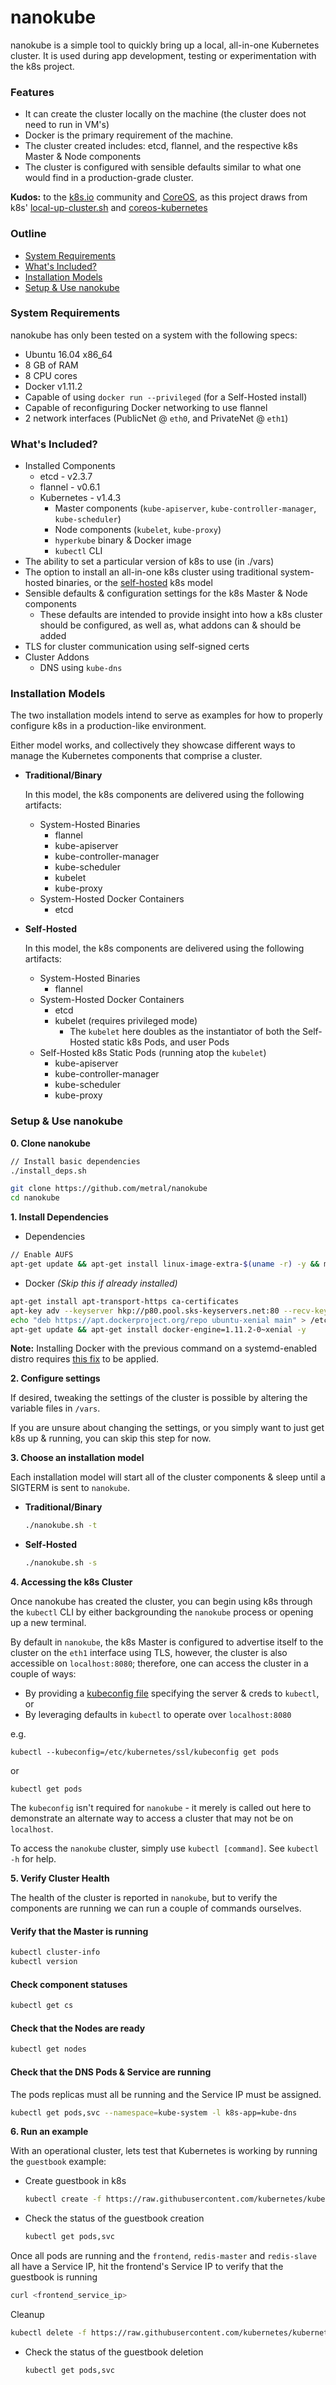 # nanokube

nanokube is a simple tool to quickly bring up a local, all-in-one Kubernetes cluster. It is used during app development, testing or experimentation with the k8s project.

### Features
* It can create the cluster locally on the machine (the cluster does not need to run in VM's)
* Docker is the primary requirement of the machine.
* The cluster created includes: etcd, flannel, and the respective k8s Master & Node components
* The cluster is configured with sensible defaults similar to what one would find in a production-grade cluster.

**Kudos:** to the [k8s.io](http://k8s.io) community and [CoreOS](http://coreos.com), as this
project draws from k8s' [local-up-cluster.sh](https://github.com/kubernetes/kubernetes/blob/master/hack/local-up-cluster.sh) and [coreos-kubernetes](https://github.com/coreos/coreos-kubernetes)

### Outline

* [System Requirements](#system-requirements)
* [What's Included?](#whats-included)
* [Installation Models](#installation-models)
* [Setup & Use nanokube](#setup--use-nanokube)

### System Requirements

nanokube has only been tested on a system with the following specs:

* Ubuntu 16.04 x86_64
* 8 GB of RAM
* 8 CPU cores
* Docker v1.11.2
* Capable of using `docker run --privileged` (for a Self-Hosted install)
* Capable of reconfiguring Docker networking to use flannel
* 2 network interfaces (PublicNet @ `eth0`, and PrivateNet @ `eth1`)

### What's Included?

* Installed Components
  * etcd - v2.3.7
  * flannel - v0.6.1
  * Kubernetes - v1.4.3
    * Master components (`kube-apiserver`, `kube-controller-manager`, `kube-scheduler`)
    * Node components (`kubelet`, `kube-proxy`)
    * `hyperkube` binary & Docker image
    * `kubectl` CLI
* The ability to set a particular version of k8s to use (in ./vars)
* The option to install an all-in-one k8s cluster using traditional system-hosted binaries, or the [self-hosted](https://github.com/kubernetes/kubernetes/issues/246#issuecomment-64533959) k8s model
* Sensible defaults & configuration settings for the k8s Master & Node components
  * These defaults are intended to provide insight into how a k8s cluster should be configured, as well as,
  what addons can & should be added
* TLS for cluster communication using self-signed certs
* Cluster Addons
  * DNS using `kube-dns`

### Installation Models

The two installation models intend to serve as examples for how to
properly configure k8s in a production-like environment.

Either model works, and collectively they showcase different ways to manage the
Kubernetes components that comprise a cluster.

* **Traditional/Binary**

  In this model, the k8s components are delivered using the following artifacts:
  
  * System-Hosted Binaries
      * flannel
      * kube-apiserver
      * kube-controller-manager
      * kube-scheduler
      * kubelet
      * kube-proxy
  * System-Hosted Docker Containers
      * etcd
* **Self-Hosted**

  In this model, the k8s components are delivered using the following artifacts:
  
  * System-Hosted Binaries
      * flannel
  * System-Hosted Docker Containers
      * etcd
      * kubelet (requires privileged mode)
        * The `kubelet` here doubles as the instantiator of both the Self-Hosted
  static k8s Pods, and user Pods
  * Self-Hosted k8s Static Pods (running atop the `kubelet`)
      * kube-apiserver
      * kube-controller-manager
      * kube-scheduler
      * kube-proxy

### Setup & Use nanokube

**0. Clone nanokube**

  ```bash
  // Install basic dependencies
  ./install_deps.sh

  git clone https://github.com/metral/nanokube
  cd nanokube
  ```

**1. Install Dependencies**

  * Dependencies
  
   ```bash
   // Enable AUFS
   apt-get update && apt-get install linux-image-extra-$(uname -r) -y && modprobe aufs

   ```

  * Docker *(Skip this if already installed)*

  ```bash
  apt-get install apt-transport-https ca-certificates
  apt-key adv --keyserver hkp://p80.pool.sks-keyservers.net:80 --recv-keys 58118E89F3A912897C070ADBF76221572C52609D
  echo "deb https://apt.dockerproject.org/repo ubuntu-xenial main" > /etc/apt/sources.list.d/docker.list
  apt-get update && apt-get install docker-engine=1.11.2-0~xenial -y
  ```

  **Note:** Installing Docker with the previous command on a systemd-enabled distro
  requires [this fix](https://github.com/kubernetes/kubernetes-anywhere/blob/e9fbf9b6a607a026cacf45c9f9a8b280ee1eea49/FIXES.md) to be applied.

**2. Configure settings**

  If desired, tweaking the settings of the cluster is possible by altering the variable files in `/vars`.

  If you are unsure about changing the settings, or you simply want to just get k8s up & running, you can skip this step for now.

**3. Choose an installation model**

  Each installation model will start all of the cluster components & sleep until a SIGTERM is sent to `nanokube`.

  * **Traditional/Binary**

    ```bash
    ./nanokube.sh -t
    ```
  * **Self-Hosted**

    ```bash
    ./nanokube.sh -s
    ```

**4. Accessing the k8s Cluster**

Once nanokube has created the cluster, you can begin using k8s through the `kubectl` CLI by either backgrounding the `nanokube` process or opening up a new terminal.

By default in `nanokube`, the k8s Master is configured to advertise itself to the cluster on the `eth1` interface using TLS, however, the
cluster is also accessible on `localhost:8080`; therefore, one can access the cluster in a couple of ways:

* By providing a [kubeconfig file](http://kubernetes.io/docs/user-guide/kubeconfig-file/) specifying the server & creds to `kubectl`, or
* By leveraging defaults in `kubectl` to operate over `localhost:8080`

e.g.

  `kubectl --kubeconfig=/etc/kubernetes/ssl/kubeconfig get pods`

  or

  `kubectl get pods`
  
  The `kubeconfig` isn't required for `nanokube` - it merely is called out here
  to demonstrate an alternate way to access a cluster that may not be on
  `localhost`.

  To access the `nanokube` cluster, simply use `kubectl [command]`. See `kubectl -h` for help.

**5. Verify Cluster Health**

The health of the cluster is reported in `nanokube`, but to verify the components are running we can run a couple of commands ourselves.

#### Verify that the Master is running
```bash
kubectl cluster-info
kubectl version
```

#### Check component statuses

```bash
kubectl get cs
```

#### Check that the Nodes are ready
```bash
kubectl get nodes
```

#### Check that the DNS Pods & Service are running

The pods replicas must all be running and the Service IP must be
assigned.

```bash
kubectl get pods,svc --namespace=kube-system -l k8s-app=kube-dns
```

**6. Run an example**

With an operational cluster, lets test that Kubernetes is working by running the `guestbook` example:

* Create guestbook in k8s

  ```bash
  kubectl create -f https://raw.githubusercontent.com/kubernetes/kubernetes/master/examples/guestbook/all-in-one/guestbook-all-in-one.yaml
  ```
* Check the status of the guestbook creation

  ```bash
  kubectl get pods,svc
  ```

Once all pods are running and the `frontend`, `redis-master` and `redis-slave` all have a Service IP, hit the frontend's Service IP to verify that the guestbook is running

  ```bash
  curl <frontend_service_ip>
  ```

Cleanup

  ```bash
  kubectl delete -f https://raw.githubusercontent.com/kubernetes/kubernetes/master/examples/guestbook/all-in-one/guestbook-all-in-one.yaml
  ```

* Check the status of the guestbook deletion

  ```bash
  kubectl get pods,svc
  ```
